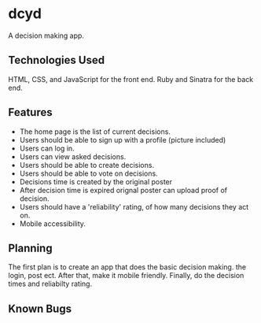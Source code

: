 # dcyd
A decision making app.


## Technologies Used
HTML, CSS, and JavaScript for the front end.
Ruby and Sinatra for the back end.

## Features
* The home page is the list of current decisions.
* Users should be able to sign up with a profile (picture included)
* Users can log in.
* Users can view asked decisions.
* Users should be able to create decisions.
* Users should be able to vote on decisions.
* Decisions time is created by the original poster
* After decision time is expired orignal poster can upload proof of decision.
* Users should have a 'reliability' rating, of how many decisions they act on.
* Mobile accessibility.


## Planning
The first plan is to create an app that does the basic decision making. the login, post ect.
After that, make it mobile friendly.
Finally, do the decision times and reliabilty rating.


## Known Bugs


